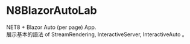 # N8BlazorAutoLab
 NET8 + Blazor Auto (per page) App.  
 展示基本的語法 of StreamRendering, InteractiveServer, InteractiveAuto 。
